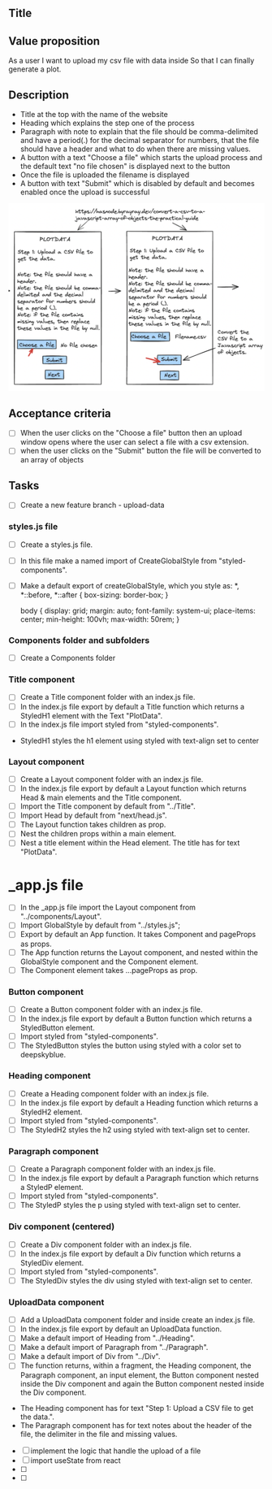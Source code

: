 ## Title

## Value proposition

As a user
I want to upload my csv file with data inside
So that I can finally generate a plot.

## Description

- Title at the top with the name of the website
- Heading which explains the step one of the process
- Paragraph with note to explain that the file should be comma-delimited and have a period(.) for the decimal separator for numbers, that the file should have a header and what to do when there are missing values.
- A button with a text "Choose a file" which starts the upload process and the default text "no file chosen" is displayed next to the button
- Once the file is uploaded the filename is displayed
- A button with text "Submit" which is disabled by default and becomes enabled once the upload is successful

![wireframe Upload](/assets/plotdata-Step1.png)

## Acceptance criteria

- [ ] When the user clicks on the "Choose a file" button then an upload window opens where the user can select a file with a csv extension.
- [ ] when the user clicks on the "Submit" button the file will be converted to an array of objects

## Tasks

- [ ] Create a new feature branch - upload-data

### styles.js file

- [ ] Create a styles.js file.
- [ ] In this file make a named import of CreateGlobalStyle from "styled-components".
- [ ] Make a default export of createGlobalStyle, which you style as:
      \*,
      \*::before,
      \*::after {
      box-sizing: border-box;
      }

  body {
  display: grid;
  margin: auto;
  font-family: system-ui;
  place-items: center;
  min-height: 100vh;
  max-width: 50rem;
  }

### Components folder and subfolders

- [ ] Create a Components folder

### Title component

- [ ] Create a Title component folder with an index.js file.
- [ ] In the index.js file export by default a Title function which returns a StyledH1 element with the Text "PlotData".
- [ ] In the index.js file import styled from "styled-components".
- StyledH1 styles the h1 element using styled with text-align set to center

### Layout component

- [ ] Create a Layout component folder with an index.js file.
- [ ] In the index.js file export by default a Layout function which returns Head & main elements and the Title component.
- [ ] Import the Title component by default from "../Title".
- [ ] Import Head by default from "next/head.js".
- [ ] The Layout function takes children as prop.
- [ ] Nest the children props within a main element.
- [ ] Nest a title element within the Head element. The title has for text "PlotData".

# \_app.js file

- [ ] In the \_app.js file import the Layout component from "../components/Layout".
- [ ] Import GlobalStyle by default from "../styles.js";
- [ ] Export by default an App function. It takes Component and pageProps as props.
- [ ] The App function returns the Layout component, and nested within the GlobalStyle component and the Component element.
- [ ] The Component element takes ...pageProps as prop.

### Button component

- [ ] Create a Button component folder with an index.js file.
- [ ] In the index.js file export by default a Button function which returns a StyledButton element.
- [ ] Import styled from "styled-components".
- [ ] The StyledButton styles the button using styled with a color set to deepskyblue.

### Heading component

- [ ] Create a Heading component folder with an index.js file.
- [ ] In the index.js file export by default a Heading function which returns a StyledH2 element.
- [ ] Import styled from "styled-components".
- [ ] The StyledH2 styles the h2 using styled with text-align set to center.

### Paragraph component

- [ ] Create a Paragraph component folder with an index.js file.
- [ ] In the index.js file export by default a Paragraph function which returns a StyledP element.
- [ ] Import styled from "styled-components".
- [ ] The StyledP styles the p using styled with text-align set to center.

### Div component (centered)

- [ ] Create a Div component folder with an index.js file.
- [ ] In the index.js file export by default a Div function which returns a StyledDiv element.
- [ ] Import styled from "styled-components".
- [ ] The StyledDiv styles the div using styled with text-align set to center.

### UploadData component

- [ ] Add a UploadData component folder and inside create an index.js file.
- [ ] In the index.js file export by default an UploadData function.
- [ ] Make a default import of Heading from "../Heading".
- [ ] Make a default import of Paragraph from "../Paragraph".
- [ ] Make a default import of Div from "../Div".
- [ ] The function returns, within a fragment, the Heading component, the Paragraph component, an input element, the Button component nested inside the Div component and again the Button component nested inside the Div component.
- The Heading component has for text "Step 1: Upload a CSV file to get the data.".
- The Paragraph component has for text notes about the header of the file, the delimiter in the file and missing values.
- [ ] implement the logic that handle the upload of a file
- [ ] import useState from react
- [ ]
- [ ]
